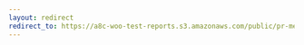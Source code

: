 ```yaml
---
layout: redirect
redirect_to: https://a8c-woo-test-reports.s3.amazonaws.com/public/pr-merge/41216/api/index.html
---
```

